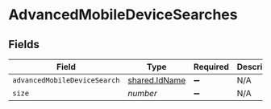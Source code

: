 # AdvancedMobileDeviceSearches


## Fields

| Field                                          | Type                                           | Required                                       | Description                                    | Example                                        |
| ---------------------------------------------- | ---------------------------------------------- | ---------------------------------------------- | ---------------------------------------------- | ---------------------------------------------- |
| `advancedMobileDeviceSearch`                   | [shared.IdName](../../models/shared/idname.md) | :heavy_minus_sign:                             | N/A                                            |                                                |
| `size`                                         | *number*                                       | :heavy_minus_sign:                             | N/A                                            | 1                                              |
